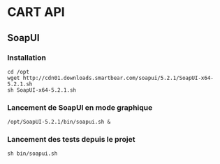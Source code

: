 # CART API

## SoapUI

### Installation

```
cd /opt
wget http://cdn01.downloads.smartbear.com/soapui/5.2.1/SoapUI-x64-5.2.1.sh
sh SoapUI-x64-5.2.1.sh
```

### Lancement de SoapUI en mode graphique

```
/opt/SoapUI-5.2.1/bin/soapui.sh &
```

### Lancement des tests depuis le projet

```
sh bin/soapui.sh
```